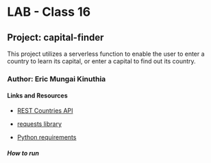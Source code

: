 # LAB - Class 16

## Project: capital-finder

This project utilizes a serverless function to enable the user to enter a country to learn its capital, or enter a capital to find out its country.

### Author: Eric Mungai  Kinuthia

#### Links and Resources

* [REST Countries API](https://restcountries.com/#rest-countries)

* [requests library](https://requests.readthedocs.io/en/latest/)

* [Python requirements](https://vercel.com/docs/concepts/functions/supported-languages#python)

##### How to run




